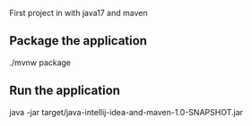 First project in with java17 and maven

## Package the application
./mvnw package

## Run the application
java -jar target/java-intellij-idea-and-maven-1.0-SNAPSHOT.jar